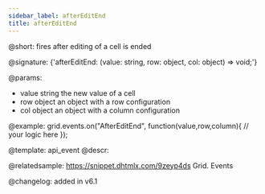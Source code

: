```yaml
---
sidebar_label: afterEditEnd
title: afterEditEnd
---          
```


@short: fires after editing of a cell is ended

@signature: {'afterEditEnd: (value: string, row: object, col: object) => void;'}
	
@params:
- value			string		the new value of a cell
- row			object		an object with a row configuration
- col		object		an object with a column configuration


@example:
grid.events.on("AfterEditEnd", function(value,row,column){
	// your logic here
});


@template:	api_event
@descr:




@relatedsample:
https://snippet.dhtmlx.com/9zeyp4ds	Grid. Events	

@changelog: added in v6.1

